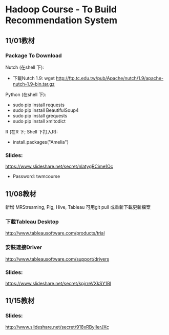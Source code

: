 Hadoop Course - To Build Recommendation System
=============


## 11/01教材

### Package To Download

Nutch (在shell 下):
- 下載Nutch 1.9: wget http://ftp.tc.edu.tw/pub/Apache/nutch/1.9/apache-nutch-1.9-bin.tar.gz


Python (在shell 下):

- sudo pip install requests
- sudo pip install BeautifulSoup4
- sudo pip install grequests
- sudo pip install xmltodict

R (在R 下; Shell 下打入R):

- install.packages("Amelia")


### Slides:
https://www.slideshare.net/secret/nlatygRCime1Oc

- Password: twmcourse


## 11/08教材

新增 MRStreaming, Pig, Hive, Tableau
可用git pull 或重新下載更新檔案

### 下載Tableau Desktop
http://www.tableausoftware.com/products/trial

### 安裝連接Driver
http://www.tableausoftware.com/support/drivers

### Slides:
https://www.slideshare.net/secret/kpjrreVXkSY1Bl

## 11/15教材
### Slides:
http://www.slideshare.net/secret/918xRByIIerJXc
